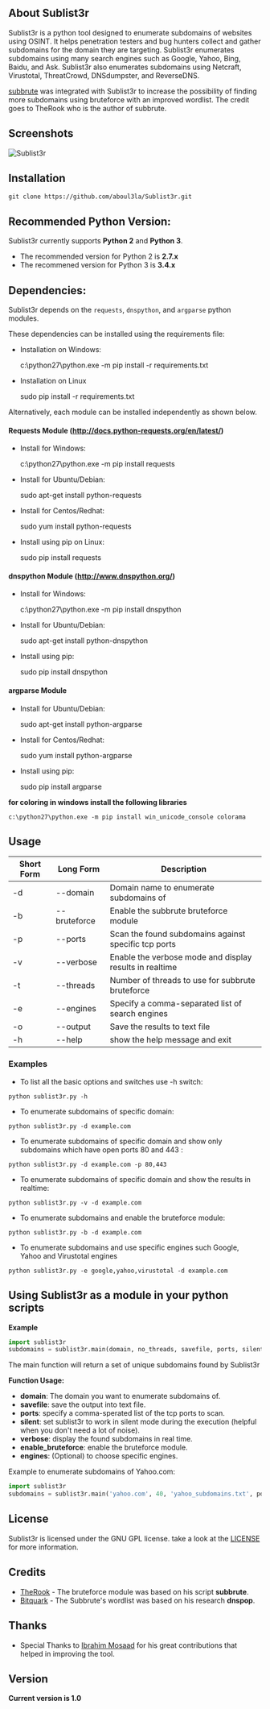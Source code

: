## About Sublist3r

Sublist3r is a python tool designed to enumerate subdomains of websites using OSINT. It helps penetration testers and bug hunters collect and gather subdomains for the domain they are targeting. Sublist3r enumerates subdomains using many search engines such as Google, Yahoo, Bing, Baidu, and Ask. Sublist3r also enumerates subdomains using Netcraft, Virustotal, ThreatCrowd, DNSdumpster, and ReverseDNS.

[subbrute](https://github.com/TheRook/subbrute) was integrated with Sublist3r to increase the possibility of finding more subdomains using bruteforce with an improved wordlist. The credit goes to TheRook who is the author of subbrute.

## Screenshots

![Sublist3r](http://www.secgeek.net/images/Sublist3r.png "Sublist3r in action")

## Installation

    git clone https://github.com/aboul3la/Sublist3r.git

## Recommended Python Version:

Sublist3r currently supports **Python 2** and **Python 3**.

-   The recommended version for Python 2 is **2.7.x**
-   The recommened version for Python 3 is **3.4.x**

## Dependencies:

Sublist3r depends on the `requests`, `dnspython`, and `argparse` python modules.

These dependencies can be installed using the requirements file:

-   Installation on Windows:


    c:\python27\python.exe -m pip install -r requirements.txt

-   Installation on Linux


    sudo pip install -r requirements.txt

Alternatively, each module can be installed independently as shown below.

#### Requests Module (<http://docs.python-requests.org/en/latest/>)

-   Install for Windows:


    c:\python27\python.exe -m pip install requests

-   Install for Ubuntu/Debian:


    sudo apt-get install python-requests

-   Install for Centos/Redhat:


    sudo yum install python-requests

-   Install using pip on Linux:


    sudo pip install requests

#### dnspython Module (<http://www.dnspython.org/>)

-   Install for Windows:


    c:\python27\python.exe -m pip install dnspython

-   Install for Ubuntu/Debian:


    sudo apt-get install python-dnspython

-   Install using pip:


    sudo pip install dnspython

#### argparse Module

-   Install for Ubuntu/Debian:


    sudo apt-get install python-argparse

-   Install for Centos/Redhat:


    sudo yum install python-argparse

-   Install using pip:


    sudo pip install argparse

**for coloring in windows install the following libraries**

    c:\python27\python.exe -m pip install win_unicode_console colorama

## Usage

| Short Form | Long Form    | Description                                             |
| ---------- | ------------ | ------------------------------------------------------- |
| -d         | --domain     | Domain name to enumerate subdomains of                  |
| -b         | --bruteforce | Enable the subbrute bruteforce module                   |
| -p         | --ports      | Scan the found subdomains against specific tcp ports    |
| -v         | --verbose    | Enable the verbose mode and display results in realtime |
| -t         | --threads    | Number of threads to use for subbrute bruteforce        |
| -e         | --engines    | Specify a comma-separated list of search engines        |
| -o         | --output     | Save the results to text file                           |
| -h         | --help       | show the help message and exit                          |

### Examples

-   To list all the basic options and switches use -h switch:

`python sublist3r.py -h`

-   To enumerate subdomains of specific domain:

`python sublist3r.py -d example.com`

-   To enumerate subdomains of specific domain and show only subdomains which have open ports 80 and 443 :

`python sublist3r.py -d example.com -p 80,443`

-   To enumerate subdomains of specific domain and show the results in realtime:

`python sublist3r.py -v -d example.com`

-   To enumerate subdomains and enable the bruteforce module:

`python sublist3r.py -b -d example.com`

-   To enumerate subdomains and use specific engines such Google, Yahoo and Virustotal engines

`python sublist3r.py -e google,yahoo,virustotal -d example.com`

## Using Sublist3r as a module in your python scripts

**Example**

```python
import sublist3r 
subdomains = sublist3r.main(domain, no_threads, savefile, ports, silent, verbose, enable_bruteforce, engines)
```

The main function will return a set of unique subdomains found by Sublist3r

**Function Usage:**

-   **domain**: The domain you want to enumerate subdomains of.
-   **savefile**: save the output into text file.
-   **ports**: specify a comma-sperated list of the tcp ports to scan.
-   **silent**: set sublist3r to work in silent mode during the execution (helpful when you don't need a lot of noise).
-   **verbose**: display the found subdomains in real time.
-   **enable_bruteforce**: enable the bruteforce module.
-   **engines**: (Optional) to choose specific engines.

Example to enumerate subdomains of Yahoo.com:

```python
import sublist3r 
subdomains = sublist3r.main('yahoo.com', 40, 'yahoo_subdomains.txt', ports= None, silent=False, verbose= False, enable_bruteforce= False, engines=None)
```

## License

Sublist3r is licensed under the GNU GPL license. take a look at the [LICENSE](https://github.com/aboul3la/Sublist3r/blob/master/LICENSE) for more information.

## Credits

-   [TheRook](https://github.com/TheRook) - The bruteforce module was based on his script **subbrute**. 
-   [Bitquark](https://github.com/bitquark) - The Subbrute's wordlist was based on his research **dnspop**. 

## Thanks

-   Special Thanks to [Ibrahim Mosaad](https://twitter.com/ibrahim_mosaad) for his great contributions that helped in improving the tool.

## Version

**Current version is 1.0**
